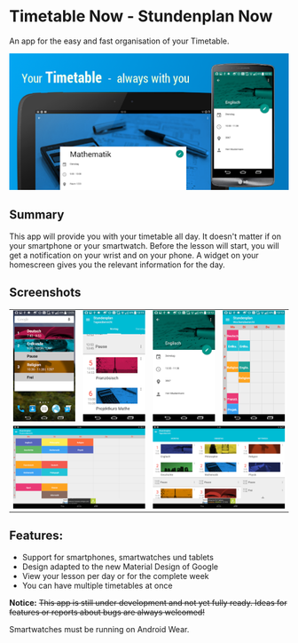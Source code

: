 # Timetable Now - Stundenplan Now
An app for the easy and fast organisation of your Timetable.

![Hero Image for Timetable now](images/docs/TN-App-Hero.png)

## Summary

This app will provide you with your timetable all day.
It doesn't matter if on your smartphone or your smartwatch. Before the lesson will start, you will get a notification on your wrist and on your phone. A widget on your homescreen gives you the relevant information for the day.

## Screenshots

<table style="border:none;">
  <tr>
    <td>
      <img src="./images/docs/TN-App-Phone-1.png" />
    </td>
    <td>
      <img src="./images/docs/TN-App-Phone-2.png" />
    </td>
    <td>
      <img src="./images/docs/TN-App-Phone-3.png" />
    </td>
    <td>
      <img src="./images/docs/TN-App-Phone-4.png" />
    </td>
  </tr>
  <tr>
    <td colspan="2">
      <img src="./images/docs/TN-App-Tablet-1.png" />
    </td>
    <td colspan="2">
      <img src="./images/docs/TN-App-Tablet-2.png" />
    </td>
  </tr>
</table>

## Features:
* Support for smartphones, smartwatches und tablets
* Design adapted to the new Material Design of Google
* View your lesson per day or for the complete week
* You can have multiple timetables at once

**Notice:**
<strike>This app is still under development and not yet fully ready. Ideas for features or reports about bugs are always welcomed!</strike>

Smartwatches must be running on Android Wear.